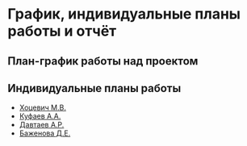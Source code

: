 # График, индивидуальные планы работы и отчёт
## План-график работы над проектом

## Индивидуальные планы работы
- [Хоцевич М.В.](khotsevich.md)
- [Куфаев А.А.](kufaev.md)
- [Давтаев А.Р.](davtaev.md)
- [Баженова Д.Е.](bazhenova.md)
